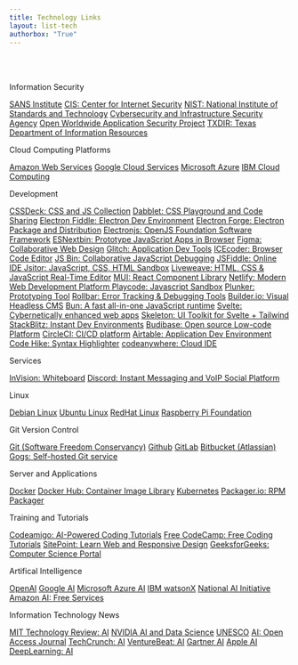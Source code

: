 ```yaml
---
title: Technology Links
layout: list-tech
authorbox: "True"
---
```

<div style="margin: 4rem 0 0 0" class="portfolio">

<div class="flex-container-links">
<div class="rsidebar-links" style="margin-top:0;">
<p>Information Security</p>
<a href="https://www.sans.org" alt="SANS">SANS Institute</a>
<a href="https://www.cisecurity.org" alt="CIS">CIS: Center for Internet Security</a> 
<a href="https://www.nist.gov" alt="NIST">NIST: National Institute of Standards and Technology</a>
<a href="https://www.cisa.gov" alt="CISA">Cybersecurity and Infrastructure Security Agency</a>
<a href="https://owasp.org/" alt="OWASP">Open Worldwide Application Security Project</a>
<a href="https://dir.texas.gov" alt="TXDIR">TXDIR: Texas Department of Information Resources</a>
<p>Cloud Computing Platforms</p>
<a href="https://aws.amazon.com" alt="AWS">Amazon Web Services</a>
<a href="https://cloud.google.com" alt="Google Cloud">Google Cloud Services</a>
<a href="https://azure.microsoft.com" alt="Microsoft Azure">Microsoft Azure</a>
<a href="https://www.ibm.com/cloud/compute" alt="IBM Cloud Computing">IBM Cloud Computing</a>
<p>Development</p> 
<a href="https://cssdeck.com/login" alt="CSSDeck:  CSS and JS Collection">CSSDeck: CSS and JS Collection</a>
<a href="https://dabblet.com/" alt="Dabblet: CSS Playground and Code Sharing Tool">Dabblet: CSS Playground and Code Sharing</a>
<a href="https://www.electronjs.org/fiddle" alt="Electron Fiddle: Electron Dev Environment">Electron Fiddle: Electron Dev Environment</a>
<a href="https://www.electronforge.io/" alt="Electron Forge: Package and Distributing Tool for Electron Apps">Electron Forge: Electron Package and Distribution</a>
<a href="https://www.electronjs.org/" alt="Electronjs:  OpenJS Foundation Software Framework">Electronjs:  OpenJS Foundation Software Framework</a>
<a href="https://esnextb.in/" alt="ESNextbin: Prototype JavaScript Apps in Browser">ESNextbin: Prototype JavaScript Apps in Browser</a>
<a href="https://www.figma.com/" alt="Figma: Collaborative Web Design">Figma: Collaborative Web Design</a>
<a href="https://glitch.com/" alt="Glitch: Application Dev Tools">Glitch: Application Dev Tools</a>
<a href="https://icecoder.net/" alt="ICEcoder: Browser Code Editor">ICEcoder: Browser Code Editor</a>
<a href="https://jsbin.com/?html,output" alt="JS Bin: Collaborative JavaScript Debugging">JS Bin: Collaborative JavaScript Debugging</a>
<a href="https://jsfiddle.net/" alt="JSFiddle: Online IDE ">JSFiddle: Online IDE </a>
<a href="https://jsitor.com/" alt="Jsitor:  JavaScript, CSS, HTML Sandbox">Jsitor:  JavaScript, CSS, HTML Sandbox</a>
<a href="https://liveweave.com/" alt="Liveweave: HTML, CSS & JavaScript Real-Time Editor">Liveweave: HTML, CSS & JavaScript Real-Time Editor</a>
<a href="https://mui.com/" alt="MUI: React Component Library">MUI: React Component Library</a>
<a href="https://app.netlify.com/teams/imagelessthought/overview" alt="Netlify: Modern Web Development Platform ">Netlify: Modern Web Development Platform </a>
<a href="https://playcode.io/" alt="Playcode: Javascript Sandbox">Playcode: Javascript Sandbox</a>
<a href="https://plnkr.co/" alt="Plunker: Prototyping Tool">Plunker: Prototyping Tool</a>
<a href="https://rollbar.com/" alt="Rollbar: Error Tracking & Debugging Tools">Rollbar: Error Tracking & Debugging Tools</a>
<a href="https://builder.io/app/onboarding/job-select" alt="Builder.io: Visual Headless CMS">Builder.io: Visual Headless CMS</a>
<a href="https://bun.sh/" alt="Bun: A fast all-in-one JavaScript runtime">Bun: A fast all-in-one JavaScript runtime</a>
<a href="https://svelte.dev/" alt="Svelte: Cybernetically enhanced web apps">Svelte: Cybernetically enhanced web apps</a>
<a href="https://www.skeleton.dev/" alt="Skeleton: UI Toolkit for Svelte + Tailwind">Skeleton: UI Toolkit for Svelte + Tailwind</a>
<a href="https://stackblitz.com/" alt="StackBlitz: Instant Dev Environments">StackBlitz: Instant Dev Environments</a>
<a href="https://budibase.com/" alt="Budibase: Open source Low-code Platform">Budibase: Open source Low-code Platform</a>
<a href="https://app.circleci.com/" alt="CircleCI: CI/CD platform">CircleCI: CI/CD platform</a>
<a href="https://www.airtable.com/" alt="Airtable: Application Dev Environment">Airtable: Application Dev Environment</a>
<a href="https://codehike.org/" alt="Code Hike: Syntax Highlighter">Code Hike: Syntax Highlighter</a>
<a href="https://dashboard.codeanywhere.com/" alt="codeanywhere: Cloud IDE">codeanywhere: Cloud IDE</a>
<p>Services</p>
<a href="https://www.invisionapp.com/" alt="InVision: Whiteboard">InVision: Whiteboard</a>
<a href="https://discord.com/" alt="Discord: Instant Messaging and VoIP Social Platform">Discord: Instant Messaging and VoIP Social Platform</a>
</div>
<div class="rsidebar-links" style="margin-top:0;">
<p>Linux</p>
<a href="https://www.debian.org" alt="Debian">Debian Linux</a>
<a href="https://ubuntu.com" alt="Ubuntu">Ubuntu Linux</a>
<a href="https://www.redhat.com" alt="RedHat">RedHat Linux</a>
<a href="https://www.raspberrypi.org" alt="Raspberry Pi">Raspberry Pi Foundation</a>
<p>Git Version Control</p>
<a href="https://git-scm.com" alt="Git Website">Git (Software Freedom Conservancy)</a>
<a href="https://github.com" alt="Github">Github</a>
<a href="https://gitlab.com" alt="GitLab">GitLab</a>
<a href="https://bitbucket.org" alt="Bitbucket">Bitbucket (Atlassian)</a> 
<a href="https://gogs.io/" alt="Gogs: Self-hosted Git service">Gogs: Self-hosted Git service</a>
<p>Server and Applications</p>
<a href="https://www.docker.com" alt="Docker Software">Docker</a>
<a href="https://hub.docker.com/" alt="Docker Hub: Container Image Library">Docker Hub: Container Image Library</a>
<a href="https://kubernetes.io" alt="Kubernetes">Kubernetes</a>
<a href="https://packager.io" alt="Packager.io: RPM Packager for Ruby, NodeJS, Python and Go">Packager.io: RPM Packager</a>
<p>Training and Tutorials</p>
<a href="https://codeamigo.dev/" alt="Codeamigo: AI-Powered Coding Tutorials">Codeamigo: AI-Powered Coding Tutorials</a>
<a href="https://www.freecodecamp.org/learn/" alt="Free CodeCamp: Free Coding Tutorials">Free CodeCamp: Free Coding Tutorials</a>
<a href="https://www.sitepoint.com/" alt="SitePoint: Learn HTML, CSS, JavaScript, PHP, UX & Responsive Design">SitePoint: Learn Web and Responsive Design</a>
<a href="https://www.geeksforgeeks.org/" alt="GeeksforGeeks: Computer Science Portal">GeeksforGeeks: Computer Science Portal</a>
<p>Artifical Intelligence</p>
<a href="https://openai.com" alt="OpenAI">OpenAI</a>
<a href="https://ai.google/" alt="GoogleAI">Google AI</a>
<a href="https://azure.microsoft.com/en-us/solutions/ai" alt="Azure AI">Microsoft Azure AI</a>
<a href="https://www.ibm.com/watsonx" alt="IBM watsonX">IBM watsonX</a>
<a href="https://www.ai.gov" alt="National AI Initiative">National AI Initiative</a>
<a href="https://www.ai.gov" alt="https://aws.amazon.com/free/machine-learning" alt="AWS Free AI">Amazon AI: Free Services</a>
<p>Information Technology News</p>
<a href="https://www.technologyreview.com/topic/artificial-intelligence" alt="MIT Tech Review: AI">MIT Technology Review: AI</a>
<a href="https://www.nvidia.com/en-us/ai-data-science/" alt="NVidia">NVIDIA AI and Data Science</a>
<a href="https://www.unesco.org/en/artificial-intelligence" alt="United Nations Educational, Scientific and Cultural Organization">UNESCO</a>
<a href="https://www.mdpi.com/journal/ai" alt="MDPI AI Journale">AI: Open Access Journal</a>
<a href="https://techcrunch.com/category/artificial-intelligence" alt="TechCrunch">TechCrunch: AI</a>
<a href="https://venturebeat.com/category/ai/" alt="VentureBeat">VentureBeat: AI</a>
<a href="https://www.gartner.com/en/topics/artificial-intelligence" alt="Gartner AI">Gartner AI</a>
<a href="https://appleinsider.com/inside/apple-ai" alt="Apple AI">Apple AI</a>
<a href="https://www.deeplearning.ai/" alt="Deeplearning AI">DeepLearning: AI</a>
</div>
</div>